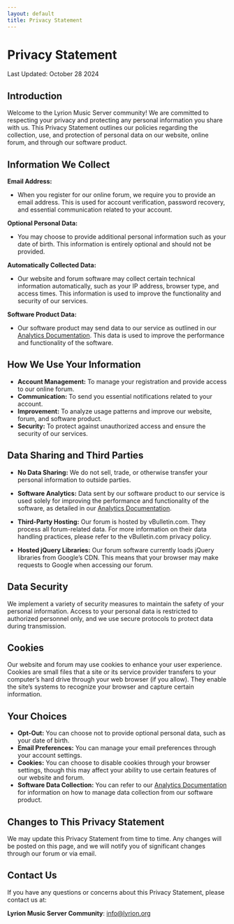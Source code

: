 ```yaml
---
layout: default
title: Privacy Statement
---
```


# Privacy Statement

Last Updated: October 28 2024

## Introduction

Welcome to the Lyrion Music Server community! We are committed to respecting your privacy and protecting any personal information you share with us. This Privacy Statement outlines our policies regarding the collection, use, and protection of personal data on our website, online forum, and through our software product.

## Information We Collect

**Email Address:**
- When you register for our online forum, we require you to provide an email address. This is used for account verification, password recovery, and essential communication related to your account.

**Optional Personal Data:**
- You may choose to provide additional personal information such as your date of birth. This information is entirely optional and should not be provided.

**Automatically Collected Data:**
- Our website and forum software may collect certain technical information automatically, such as your IP address, browser type, and access times. This information is used to improve the functionality and security of our services.

**Software Product Data:**
- Our software product may send data to our service as outlined in our [Analytics Documentation](analytics/learn-more.md). This data is used to improve the performance and functionality of the software.

## How We Use Your Information

- **Account Management:** To manage your registration and provide access to our online forum.
- **Communication:** To send you essential notifications related to your account.
- **Improvement:** To analyze usage patterns and improve our website, forum, and software product.
- **Security:** To protect against unauthorized access and ensure the security of our services.

## Data Sharing and Third Parties

- **No Data Sharing:** We do not sell, trade, or otherwise transfer your personal information to outside parties.
- **Software Analytics:** Data sent by our software product to our service is used solely for improving the performance and functionality of the software, as detailed in our [Analytics Documentation](analytics/learn-more.md).

- **Third-Party Hosting:** Our forum is hosted by vBulletin.com. They process all forum-related data. For more information on their data handling practices, please refer to the vBulletin.com privacy policy.
- **Hosted jQuery Libraries:** Our forum software currently loads jQuery libraries from Google’s CDN. This means that your browser may make requests to Google when accessing our forum.

## Data Security

We implement a variety of security measures to maintain the safety of your personal information. Access to your personal data is restricted to authorized personnel only, and we use secure protocols to protect data during transmission.

## Cookies

Our website and forum may use cookies to enhance your user experience. Cookies are small files that a site or its service provider transfers to your computer’s hard drive through your web browser (if you allow). They enable the site’s systems to recognize your browser and capture certain information.

## Your Choices

- **Opt-Out:** You can choose not to provide optional personal data, such as your date of birth.
- **Email Preferences:** You can manage your email preferences through your account settings.
- **Cookies:** You can choose to disable cookies through your browser settings, though this may affect your ability to use certain features of our website and forum.
- **Software Data Collection:** You can refer to our [Analytics Documentation](analytics/learn-more.md) for information on how to manage data collection from our software product.

## Changes to This Privacy Statement

We may update this Privacy Statement from time to time. Any changes will be posted on this page, and we will notify you of significant changes through our forum or via email.

## Contact Us

If you have any questions or concerns about this Privacy Statement, please contact us at:

**Lyrion Music Server Community**: info@lyrion.org
